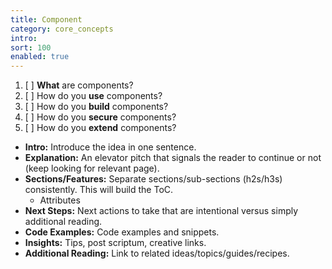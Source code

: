 ```yaml
---
title: Component
category: core_concepts
intro:
sort: 100
enabled: true
---
```


1. [ ] **What** are components?
1. [ ] How do you **use** components?
2. [ ] How do you **build** components?
3. [ ] How do you **secure** components?
4. [ ] How do you **extend** components?

- **Intro:** Introduce the idea in one sentence.
- **Explanation:** An elevator pitch that signals the reader to continue or not (keep looking for relevant page).
- **Sections/Features:** Separate sections/sub-sections (h2s/h3s) consistently. This will build the ToC.
    - Attributes
- **Next Steps:** Next actions to take that are intentional versus simply additional reading.
- **Code Examples:** Code examples and snippets.
- **Insights:** Tips, post scriptum, creative links.
- **Additional Reading:** Link to related ideas/topics/guides/recipes.
